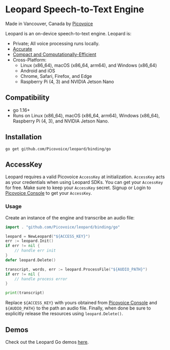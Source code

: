 # Leopard Speech-to-Text Engine

Made in Vancouver, Canada by [Picovoice](https://picovoice.ai)

Leopard is an on-device speech-to-text engine. Leopard is:

- Private; All voice processing runs locally.
- [Accurate](https://picovoice.ai/docs/benchmark/stt/#results)
- [Compact and Computationally-Efficient](https://github.com/Picovoice/speech-to-text-benchmark#rtf)
- Cross-Platform:
  - Linux (x86_64), macOS (x86_64, arm64), and Windows (x86_64)
  - Android and iOS
  - Chrome, Safari, Firefox, and Edge
  - Raspberry Pi (4, 3) and NVIDIA Jetson Nano

## Compatibility

- go 1.16+
- Runs on Linux (x86_64), macOS (x86_64, arm64), Windows (x86_64), Raspberry Pi (4, 3), and NVIDIA Jetson Nano.

## Installation

```console
go get github.com/Picovoice/leopard/binding/go
```

## AccessKey

Leopard requires a valid Picovoice `AccessKey` at initialization. `AccessKey` acts as your credentials when using Leopard SDKs.
You can get your `AccessKey` for free. Make sure to keep your `AccessKey` secret.
Signup or Login to [Picovoice Console](https://console.picovoice.ai/) to get your `AccessKey`.

### Usage

Create an instance of the engine and transcribe an audio file:

```go
import . "github.com/Picovoice/leopard/binding/go"

leopard = NewLeopard("${ACCESS_KEY}")
err := leopard.Init()
if err != nil {
    // handle err init
}
defer leopard.Delete()

transcript, words, err := leopard.ProcessFile("${AUDIO_PATH}")
if err != nil {
    // handle process error
}

print(transcript)
```

Replace `${ACCESS_KEY}` with yours obtained from [Picovoice Console](https://console.picovoice.ai/) and
`${AUDIO_PATH}` to the path an audio file. Finally, when done be sure to explicitly release the resources using
`leopard.Delete()`.

## Demos

Check out the Leopard Go demos [here](https://github.com/Picovoice/leopard/tree/master/demo/go).
